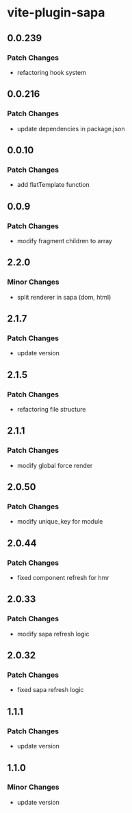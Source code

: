 # vite-plugin-sapa

## 0.0.239

### Patch Changes

- refactoring hook system

## 0.0.216

### Patch Changes

- update dependencies in package.json

## 0.0.10

### Patch Changes

- add flatTemplate function

## 0.0.9

### Patch Changes

- modify fragment children to array

## 2.2.0

### Minor Changes

- split renderer in sapa (dom, html)

## 2.1.7

### Patch Changes

- update version

## 2.1.5

### Patch Changes

- refactoring file structure

## 2.1.1

### Patch Changes

- modify global force render

## 2.0.50

### Patch Changes

- modify unique_key for module

## 2.0.44

### Patch Changes

- fixed component refresh for hmr

## 2.0.33

### Patch Changes

- modify sapa refresh logic

## 2.0.32

### Patch Changes

- fixed sapa refresh logic

## 1.1.1

### Patch Changes

- update version

## 1.1.0

### Minor Changes

- update version
